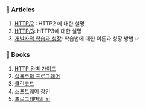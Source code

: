 ### 📜 Articles

1. [HTTP/2](https://http2-explained.haxx.se/en/part1) : HTTP2 에 대한 설명
2. [HTTP/3](https://http3-explained.haxx.se/): HTTP3에 대한 설명
3. [개발자의 학습과 성장](https://kciter.so/posts/developers-learning-and-growth/): 학습법에 대한 이론과 성장 방법 ✅

### 📗 Books

1. [HTTP 완벽 가이드](https://product.kyobobook.co.kr/detail/S000001033001)
2. [실용주의 프로그래머](https://product.kyobobook.co.kr/detail/S000001033128)
3. [클린코드](https://product.kyobobook.co.kr/detail/S000001032980)
4. [소프트웨어 장인](https://product.kyobobook.co.kr/detail/S000001889885)
5. [프로그래머의 뇌](https://product.kyobobook.co.kr/detail/S000001952236)
